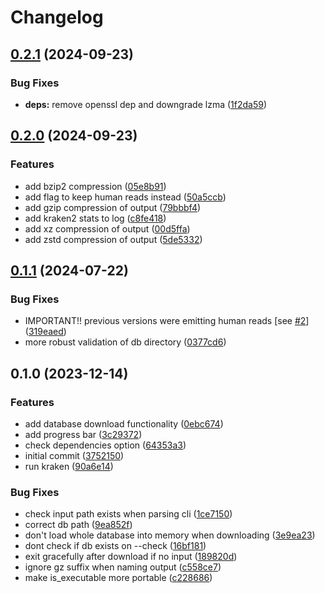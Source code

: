 # Changelog

## [0.2.1](https://github.com/mbhall88/nohuman/compare/0.2.0...0.2.1) (2024-09-23)


### Bug Fixes

* **deps:** remove openssl dep and downgrade lzma ([1f2da59](https://github.com/mbhall88/nohuman/commit/1f2da592f7423da966fbfa6954e06b5a41c8eb01))

## [0.2.0](https://github.com/mbhall88/nohuman/compare/0.1.1...0.2.0) (2024-09-23)


### Features

* add bzip2 compression ([05e8b91](https://github.com/mbhall88/nohuman/commit/05e8b9134a4316a9660cdf64c5783a0029616e90))
* add flag to keep human reads instead ([50a5ccb](https://github.com/mbhall88/nohuman/commit/50a5ccb7f93ca299a49aa8e9f7e2bf3e6f4de76b))
* add gzip compression of output ([79bbbf4](https://github.com/mbhall88/nohuman/commit/79bbbf4e299213e29379c8465e560bb81e0f73e6))
* add kraken2 stats to log ([c8fe418](https://github.com/mbhall88/nohuman/commit/c8fe418d46ced5c3c1f4343dc96d6548c73125fe))
* add xz compression of output ([00d5ffa](https://github.com/mbhall88/nohuman/commit/00d5ffa3d7aed92a387c6c71a610bcbc6849b6db))
* add zstd compression of output ([5de5332](https://github.com/mbhall88/nohuman/commit/5de53325c52b32663d9f0c5c13e15844076502a7))

## [0.1.1](https://github.com/mbhall88/nohuman/compare/0.1.0...0.1.1) (2024-07-22)


### Bug Fixes

* IMPORTANT!! previous versions were emitting human reads [see [#2](https://github.com/mbhall88/nohuman/issues/2)] ([319eaed](https://github.com/mbhall88/nohuman/commit/319eaedfbafa5a762a0aa5bdedafc2fcbe68bfc9))
* more robust validation of db directory ([0377cd6](https://github.com/mbhall88/nohuman/commit/0377cd612e190f651c276145531eb285cf7927ba))

## 0.1.0 (2023-12-14)


### Features

* add database download functionality ([0ebc674](https://github.com/mbhall88/nohuman/commit/0ebc674d789045e529de8fa3eaa9a63efb1175cd))
* add progress bar ([3c29372](https://github.com/mbhall88/nohuman/commit/3c2937216bf1a8bc5834b6abbf02d52c72ff8ef0))
* check dependencies option ([64353a3](https://github.com/mbhall88/nohuman/commit/64353a3815b686d3b40abc7238ff6684d3dbf4ed))
* initial commit ([3752150](https://github.com/mbhall88/nohuman/commit/37521500aaf87377f961f8f84a0882a4b4f8e5af))
* run kraken ([90a6e14](https://github.com/mbhall88/nohuman/commit/90a6e1494ba492b801927db57f4bb95b9ac896b5))


### Bug Fixes

* check input path exists when parsing cli ([1ce7150](https://github.com/mbhall88/nohuman/commit/1ce7150a89fbb24971a8d83dc4b1c8e6bf9665fa))
* correct db path ([9ea852f](https://github.com/mbhall88/nohuman/commit/9ea852fb43a562c859d2f364ef4b39c02731f775))
* don't load whole database into memory when downloading ([3e9ea23](https://github.com/mbhall88/nohuman/commit/3e9ea232a8e9f32566781592f2b65e2c6b7e1328))
* dont check if db exists on --check ([16bf181](https://github.com/mbhall88/nohuman/commit/16bf1816e027fd23ab91dec4903818a6f70a70f7))
* exit gracefully after download if no input ([189820d](https://github.com/mbhall88/nohuman/commit/189820db680910d53e19d95b59803e977c51686c))
* ignore gz suffix when naming output ([c558ce7](https://github.com/mbhall88/nohuman/commit/c558ce7b7863ae8043a7d46607dee0ef9b9db52a))
* make is_executable more portable ([c228686](https://github.com/mbhall88/nohuman/commit/c228686df9024f9a4475fe5f596a7dbfe56c4bc6))
